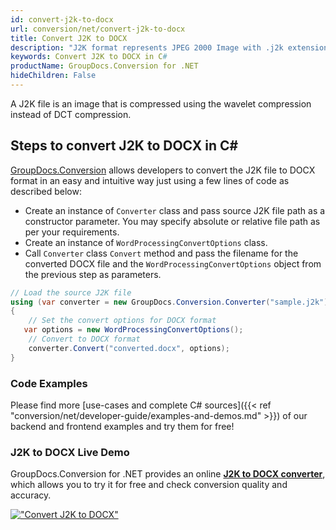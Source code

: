 ```yaml
---
id: convert-j2k-to-docx
url: conversion/net/convert-j2k-to-docx
title: Convert J2K to DOCX
description: "J2K format represents JPEG 2000 Image with .j2k extension. Learn how to convert J2K to DOCX file programmatically in C# language using GroupDocs.Conversion for .NET library."
keywords: Convert J2K to DOCX in C#
productName: GroupDocs.Conversion for .NET
hideChildren: False
---
```


A J2K file is an image that is compressed using the wavelet compression instead of DCT compression.

## Steps to convert J2K to DOCX in C#

[GroupDocs.Conversion](https://products.groupdocs.com/conversion/net) allows developers to convert the J2K file to DOCX format in an easy and intuitive way just using a few lines of code as described below:

* Create an instance of `Converter` class and pass source J2K file path as a constructor parameter. You may specify absolute or relative file path as per your requirements. 
* Create an instance of `WordProcessingConvertOptions` class.
* Call `Converter` class `Convert` method and pass the filename for the converted DOCX file and the `WordProcessingConvertOptions` object from the previous step as parameters.

```csharp
// Load the source J2K file
using (var converter = new GroupDocs.Conversion.Converter("sample.j2k"))
{
    // Set the convert options for DOCX format
   var options = new WordProcessingConvertOptions();
    // Convert to DOCX format
    converter.Convert("converted.docx", options);
}
```

### Code Examples

Please find more [use-cases and complete C# sources]({{< ref "conversion/net/developer-guide/examples-and-demos.md" >}}) of our backend and frontend examples and try them for free!

### J2K to DOCX Live Demo

GroupDocs.Conversion for .NET provides an online [**J2K to DOCX converter**](https://products.groupdocs.app/conversion/j2k-to-docx), which allows you to try it for free and check conversion quality and accuracy.

[!["Convert J2K to DOCX"](conversion/net/images/convert-to-docx/convert-j2k-to-docx.png)](https://products.groupdocs.app/conversion/j2k-to-docx)